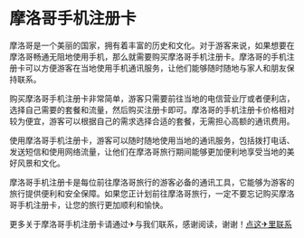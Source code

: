 # 摩洛哥手机注册卡

摩洛哥是一个美丽的国家，拥有着丰富的历史和文化。对于游客来说，如果想要在摩洛哥畅通无阻地使用手机，那么就需要购买摩洛哥手机注册卡。摩洛哥的手机注册卡可以方便游客在当地使用手机通讯服务，让他们能够随时随地与家人和朋友保持联系。

购买摩洛哥手机注册卡非常简单，游客只需要前往当地的电信营业厅或者便利店，选择自己需要的套餐和流量，然后购买注册卡即可。摩洛哥的手机注册卡价格相对较为便宜，游客可以根据自己的需求选择合适的套餐，无需担心高额的通讯费用。

使用摩洛哥手机注册卡，游客可以随时随地使用当地的通讯服务，包括拨打电话、发送短信和使用网络流量，让他们在摩洛哥旅行期间能够更加便利地享受当地的美好风景和文化。

摩洛哥手机注册卡是每位前往摩洛哥旅行的游客必备的通讯工具，它能够为游客的旅行提供便利和安全保障。如果您正计划前往摩洛哥旅行，一定不要忘记购买摩洛哥手机注册卡，让您的旅行更加顺利和愉快。

更多关于摩洛哥手机注册卡请通过✈与我们联系，感谢阅读，谢谢！[点这✈里联系](https://ads.k02.cc)